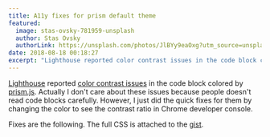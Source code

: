 ```yaml
---
title: A11y fixes for prism default theme
featured:
  image: stas-ovsky-781959-unsplash
  author: Stas Ovsky
  authorLink: https://unsplash.com/photos/JlBYy9eaOxg?utm_source=unsplash&utm_medium=referral&utm_content=creditCopyText
date: 2018-08-18 00:18:27
excerpt: "Lighthouse reported color contrast issues in the code block colored by prism.js. Actually I don't care about these issues because people doesn't read code blocks carefully. However, I just did the quick fixes for them by changing the color to see the contrast ratio in Chrome developer console."
---
```


[Lighthouse](https://developers.google.com/web/tools/lighthouse) reported [color contrast issues](https://paulirish.github.io/lighthouse/docs/api/lighthouse/2.5.1/lighthouse-core_audits_accessibility_color-contrast.js.html) in the code block colored by [prism.js](https://prismjs.com/). Actually I don't care about these issues because people doesn't read code blocks carefully. However, I just did the quick fixes for them by changing the color to see the contrast ratio in Chrome developer console.

Fixes are the following. The full CSS is attached to the [gist](https://gist.github.com/memolog/219ce21e3d059f149d5230bb93f57a01).

